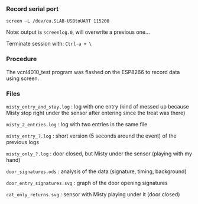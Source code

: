 ### Record serial port
```
screen -L /dev/cu.SLAB-USBtoUART 115200
```
Note: output is `screenlog.0`, will overwrite a previous one...

Terminate session with: `Ctrl-a + \`

### Procedure

The vcnl4010_test program was flashed on the ESP8266 to record data using
screen.

### Files

`misty_entry_and_stay.log` : log with one entry (kind of messed up because
Misty stop right under the sensor after entering since the treat was there)

`misty_2_entries.log` : log with two entries in the same file

`misty_entry_?.log` : short version (5 seconds around the event) of the
previous logs

`misty_only_?.log` : door closed, but Misty under the sensor (playing with
my hand)

`door_signatures.ods` : analysis of the data (signature, timing,
background)

`door_entry_signatures.svg` : graph of the door opening signatures

`cat_only_returns.svg` : sensor with Misty playing under it (door closed)


